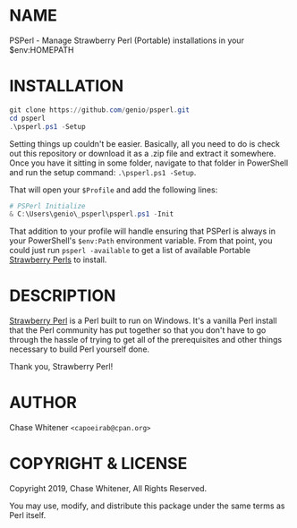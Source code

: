 # NAME

PSPerl - Manage Strawberry Perl (Portable) installations in your $env:HOMEPATH

# INSTALLATION

```ps1
git clone https://github.com/genio/psperl.git
cd psperl
.\psperl.ps1 -Setup
```

Setting things up couldn't be easier. Basically, all you need to do is check out this repository or download it as a .zip file and extract it somewhere. Once you have it sitting in some folder, navigate to that folder in PowerShell and run the setup command: `.\psperl.ps1 -Setup`.

That will open your `$Profile` and add the following lines:
```ps1
# PSPerl Initialize
& C:\Users\genio\_psperl\psperl.ps1 -Init
```

That addition to your profile will handle ensuring that PSPerl is always in your PowerShell's `$env:Path` environment variable. From that point, you could just run `psperl -available` to get a list of available Portable [Strawberry Perls](http://strawberryperl.com) to install.

# DESCRIPTION

[Strawberry Perl](http://strawberryperl.com) is a Perl built to run on Windows. It's a vanilla Perl install that the Perl community has put together so that you don't have to go through the hassle of trying to get all of the prerequisites and other things necessary to build Perl yourself done.

Thank you, Strawberry Perl!

# AUTHOR

Chase Whitener `<capoeirab@cpan.org>`

# COPYRIGHT & LICENSE

Copyright 2019, Chase Whitener, All Rights Reserved.

You may use, modify, and distribute this package under the
same terms as Perl itself.
